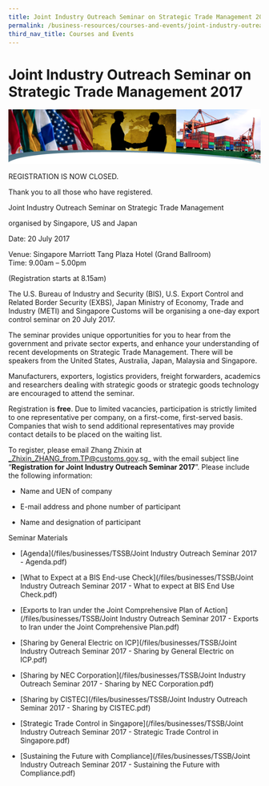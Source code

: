 ```yaml
---
title: Joint Industry Outreach Seminar on Strategic Trade Management 2017
permalink: /business-resources/courses-and-events/joint-industry-outreach-on-strategic-trade-management-2017/
third_nav_title: Courses and Events
---
```


# Joint Industry Outreach Seminar on Strategic Trade Management 2017

![banner (2).png](/images/banner%20(2).png)

REGISTRATION IS NOW CLOSED.

Thank you to all those who have registered.

Joint Industry Outreach Seminar on Strategic Trade Management

organised by Singapore, US and Japan

Date: 20 July 2017

Venue: Singapore Marriott Tang Plaza Hotel (Grand Ballroom)  
Time: 9.00am – 5.00pm

(Registration starts at 8.15am)

The U.S. Bureau of Industry and Security (BIS), U.S. Export Control and Related Border Security (EXBS), Japan Ministry of Economy, Trade and Industry (METI) and Singapore Customs will be organising a one-day export control seminar on 20 July 2017.

The seminar provides unique opportunities for you to hear from the government and private sector experts, and enhance your understanding of recent developments on Strategic Trade Management. There will be speakers from the United States, Australia, Japan, Malaysia and Singapore.

Manufacturers, exporters, logistics providers, freight forwarders, academics and researchers dealing with strategic goods or strategic goods technology are encouraged to attend the seminar.

Registration is  **free**. Due to limited vacancies, participation is strictly limited to  one  representative per company, on a first-come, first-served basis. Companies that wish to send additional representatives may provide contact details to be placed on the waiting list.

To register, please email Zhang Zhixin at  _Zhixin_ZHANG_from.TP@customs.gov.sg_  with the email subject line “**Registration for Joint Industry Outreach Seminar 2017**”. Please include the following information:

-   Name and UEN of company
    
-   E-mail address and phone number of participant
    
-   Name and designation of participant
    

Seminar Materials

-   [Agenda](/files/businesses/TSSB/Joint Industry Outreach Seminar 2017 - Agenda.pdf)
    
-   [What to Expect at a BIS End-use Check](/files/businesses/TSSB/Joint Industry Outreach Seminar 2017 - What to expect at BIS End Use Check.pdf)
    
-   [Exports to Iran under the Joint Comprehensive Plan of Action](/files/businesses/TSSB/Joint Industry Outreach Seminar 2017 - Exports to Iran under the Joint Comprehensive Plan.pdf)
    
-   [Sharing by General Electric on ICP](/files/businesses/TSSB/Joint Industry Outreach Seminar 2017 - Sharing by General Electric on ICP.pdf)
    
-   [Sharing by NEC Corporation](/files/businesses/TSSB/Joint Industry Outreach Seminar 2017 - Sharing by NEC Corporation.pdf)
    
-   [Sharing by CISTEC](/files/businesses/TSSB/Joint Industry Outreach Seminar 2017 - Sharing by CISTEC.pdf)
    
-   [Strategic Trade Control in Singapore](/files/businesses/TSSB/Joint Industry Outreach Seminar 2017 - Strategic Trade Control in Singapore.pdf)
    
-   [Sustaining the Future with Compliance](/files/businesses/TSSB/Joint Industry Outreach Seminar 2017 - Sustaining the Future with Compliance.pdf)
